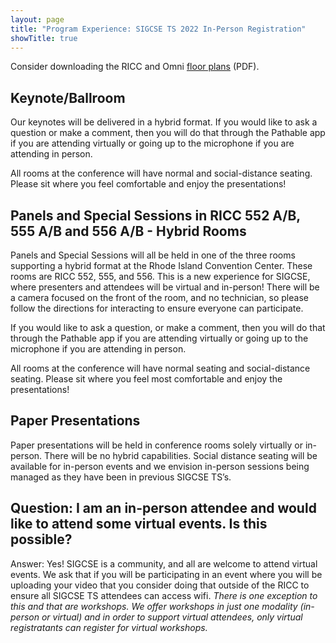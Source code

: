 ```yaml
---
layout: page
title: "Program Experience: SIGCSE TS 2022 In-Person Registration"
showTitle: true
---
```


Consider downloading the RICC and Omni [floor plans](/assets/pdf/RICC_and_Omni_Floor_Plans.pdf) (PDF).

## Keynote/Ballroom
Our keynotes will be delivered in a hybrid format. If you would like to ask a question or make a comment, then you will do that through the Pathable app if you are attending virtually or going up to the microphone if you are attending in person.

All rooms at the conference will have normal and social-distance seating.  Please sit where you feel comfortable and enjoy the presentations!

## Panels and Special Sessions in RICC 552 A/B, 555 A/B and 556 A/B  - Hybrid Rooms

Panels and Special Sessions will all be held in one of the three rooms supporting a hybrid format at the Rhode Island Convention Center.  These rooms are RICC 552, 555, and 556.  This is a new experience for SIGCSE, where presenters and attendees will be virtual and in-person!  There will be a camera focused on the front of the room, and no technician, so please follow the directions for interacting to ensure everyone can participate.

If you would like to ask a question, or make a comment, then you will do that through the Pathable app if you are attending virtually or going up to the microphone if you are attending in person.

All rooms at the conference will have normal seating and social-distance seating.  Please sit where you feel most comfortable and enjoy the presentations!

## Paper Presentations

Paper presentations will be held in conference rooms solely virtually or in-person. There will be no hybrid capabilities.  Social distance seating will be available for in-person events and we envision in-person sessions being managed as they have been in previous SIGCSE TS’s.

## Question: I am an in-person attendee and would like to attend some virtual events. Is this possible?

Answer:  Yes! SIGCSE is a community, and all are welcome to attend virtual events.  We ask that if you will be participating in an event where you will be uploading your video that you consider doing that outside of the RICC to ensure all SIGCSE TS attendees can access wifi.  *There is one exception to this and that are workshops.  We offer workshops in just one modality (in-person or virtual) and in order to support virtual attendees, only virtual registratants can register for virtual workshops.*
